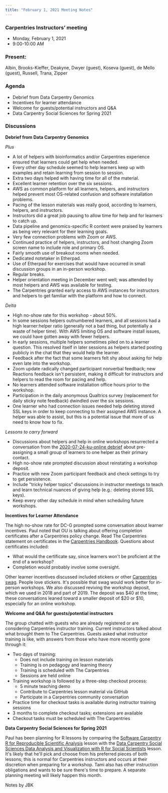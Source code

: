 ```yaml
---
title: "February 1, 2021 Meeting Notes"
---
```

### Carpentries Instructors’ meeting
- Monday, February 1, 2021
- 9:00-10:00 AM

### Present:
Albin, Brooks-Kieffer, Deakyne, Dwyer (guest), Koseva (guest), de Mello (guest), Russell, Trana, Zipper

### Agenda
- Debrief from Data Carpentry Genomics
- Incentives for learner attendance
- Welcome for guests/potential instructors and Q&A
- Data Carpentry Social Sciences for Spring 2021

### Discussions

**Debrief from Data Carpentry Genomics**

*Plus*

- A lot of helpers with bioinformatics and/or Carpentries experience ensured that learners could get help when needed.
- Every other day schedule seemed to help learners keep up with examples and retain learning from session to session.
- Extra two days helped with having time for all of the material.
- Excellent learner retention over the six sessions.
- AWS as common platform for all learners, helpers, and instructors helped prevent most OS-related confusion and software installation problems.
- Pacing of the lesson materials was really good, according to learners, helpers, and instructors.
- Instructors did a great job pausing to allow time for help and for learners to catch up.
- Data pipeline and genomics-specific R content were praised by learners as being very relevant for their learning goals.
- Very few connection problems with Zoom or AWS.
- Continued practice of helpers, instructors, and host changing Zoom screen name to include role and primary OS.
- Fairly smooth use of breakout rooms when needed.
- Dedicated notetaker in Etherpad.
- Use of Etherpad for exercises that would have occurred in small discussion groups in an in-person workshop.
- Regular breaks.
- Helper orientation meeting in December went well; was attended by most helpers and AWS was available for testing.
- The Carpentries granted early access to AWS instances for instructors and helpers to get familiar with the platform and how to connect.

*Delta*

- High no-show rate for this workshop - about 50%.
- In some sessions helpers outnumbered learners, and all sessions had a high learner:helper ratio (generally not a bad thing, but potentially a waste of helper time). With AWS limiting OS and software install issues, we could have gotten away with fewer helpers.
- In early sessions, multiple helpers sometimes piled on to a learner question. This resolved itself in later sessions as helpers started posting publicly in the chat that they would help the learner.
- Feedback after the fact that some learners felt shy about asking for help even late into the workshop.
- Zoom update radically changed participant nonverbal feedback; new Reactions feedback isn't persistent, making it difficult for instructors and helpers to read the room for pacing and help.
- No learners attended software installation office hours prior to the workshop.
- Participation in the daily anonymous Qualtrics survey (replacement for daily sticky note feedback) dwindled over the six sessions.
- One learner who had connection issues needed help deleting stored SSL keys in order to keep connecting to their assigned AWS instance. A helper was able to assist, but this is a potential issue that more of us need to know how to fix.

*Lessons to carry forward*

- Discussions about helpers and help in online workshops resurrected a conversation from the [2020-07-24-ku-online debrief](https://kulibraries.github.io/carpentries-instructors/2020/08/17/meeting-notes.html) about pre-assigning a small group of learners to one helper as their primary contact.
- High no-show rate prompted discussion about reinstating a workshop deposit.
- Practice with new Zoom participant feedback and check settings to try to get persistence.
- Include "tricky helper topics" discussions in instructor meetings to teach and learn technical nuances of giving help (e.g.: deleting stored SSL keys).
- Keep every other day schedule in mind when scheduling future workshops.

**Incentives for Learner Attendance**

The high no-show rate for DC-G prompted some conversation about learner incentives. Paul noted that OU is talking about offering completion certificates after a Carpentries policy change. Read The Carpentries statement on certificates in the [Carpentries Handbook](https://docs.carpentries.org/topic_folders/hosts_instructors/certificates.html). Questions about certificates included:

- What would the certificate say, since learners won't be proficient at the end of a workshop?
- Completion would probably involve some oversight.

Other learner incentives discussed included stickers or other [Carpentries swag](https://www.redbubble.com/people/thecarpentries/explore?page=1&sortOrder=recent). People love stickers. It's possible that swag would work better for in-person workshops. We also discussed reviving the workshop deposit, which we used in 2018 and part of 2019. The deposit was $40 at the time; these conversations leaned toward a smaller deposit of $20 or $10, especially for an online workshop.

**Welcome and Q&A for guests/potential instructors**

The group chatted with guests who are already registered or are considering Carpentries instructor training. Current instructors talked about what brought them to The Carpentries. Guests asked what instructor training is like, with answers from those who have more recently gone through it:

- Two days of training:
  - Does not include training on lesson materials
  - Training is on pedagogy and learning theory
  - Training is scheduled with The Carpentries
  - Sessions are held online
- Training workshop is followed by a three-step checkout process:
  - 5 minute teaching demo
  - Contribute to Carpentries lesson material via GitHub
  - Participate in a Carpentries community conversation
- Practice time for checkout tasks is available during instructor training sessions
- 3 months to complete checkout tasks; extensions are available
- Checkout tasks must be scheduled with The Carpentries

**Data Carpentry Social Sciences for Spring 2021**

Paul has been planning for R lessons by comparing the [Software Carpentry R for Reproducible Scientific Analysis](http://swcarpentry.github.io/r-novice-gapminder) lesson with the [Data Carpentry Social Sciences Data Analysis and Visualization with R for Social Scientists](http://www.datacarpentry.org/r-socialsci/) lesson. It's likely that he'll pick and choose from his preferred pieces of both lessons; this is normal for Carpentries instructors and occurs at their discretion when preparing for a workshop. Tami also has other instruction obligations and wants to be sure there's time to prepare. A separate planning meeting will likely happen this month.


Notes by JBK
